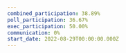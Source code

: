 ```yaml
---
combined_participation: 38.89%
poll_participation: 36.67%
exec_participation: 50.00%
communication: 0%
start_date: 2022-08-29T00:00:00.000Z
---
```

